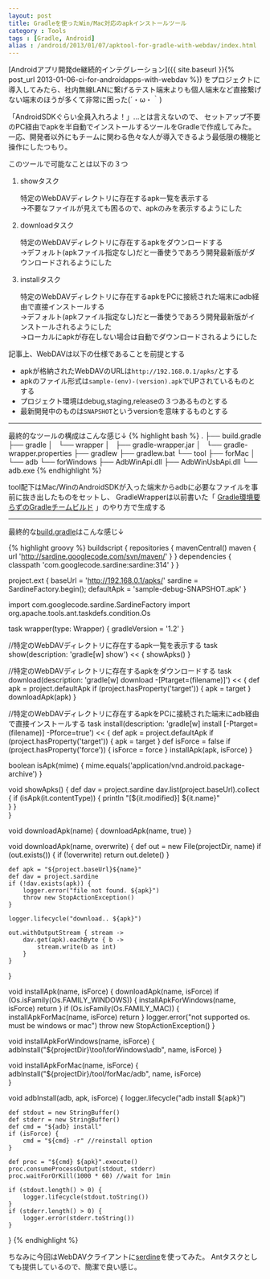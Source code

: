 ```yaml
---
layout: post
title: Gradleを使ったWin/Mac対応のapkインストールツール
category : Tools
tags : [Gradle, Android]
alias : /android/2013/01/07/apktool-for-gradle-with-webdav/index.html
---
```


[Androidアプリ開発de継続的インテグレーション]({{ site.baseurl }}{% post_url 2013-01-06-ci-for-androidapps-with-webdav %})
をプロジェクトに導入してみたら、社内無線LANに繋げるテスト端末よりも個人端末など直接繋げない端末のほうが多くて非常に困った(´・ω・｀)

「AndroidSDKぐらい全員入れろよ！」…とは言えないので、
セットアップ不要のPC経由でapkを半自動でインストールするツールをGradleで作成してみた。
一応、開発者以外にもチームに関わる色々な人が導入できるよう最低限の機能と操作にしたつもり。


このツールで可能なことは以下の３つ

1. showタスク

	特定のWebDAVディレクトリに存在するapk一覧を表示する  
	→不要なファイルが見えても困るので、apkのみを表示するようにした

2. downloadタスク

	特定のWebDAVディレクトリに存在するapkをダウンロードする  
	→デフォルト(apkファイル指定なし)だと一番使うであろう開発最新版がダウンロードされるようにした

3. installタスク

	特定のWebDAVディレクトリに存在するapkをPCに接続された端末にadb経由で直接インストールする  
	→デフォルト(apkファイル指定なし)だと一番使うであろう開発最新版がインストールされるようにした  
	→ローカルにapkが存在しない場合は自動でダウンロードされるようにした

記事上、WebDAVは以下の仕様であることを前提とする

* apkが格納されたWebDAVのURLは`http://192.168.0.1/apks/`とする
* apkのファイル形式は`sample-(env)-(version).apk`でUPされているものとする
* プロジェクト環境はdebug,staging,releaseの３つあるものとする
* 最新開発中のものは`SNAPSHOT`というversionを意味するものとする

-----------------

最終的なツールの構成はこんな感じ↓
{% highlight bash %}
.
├── build.gradle
├── gradle
│   └── wrapper
│       ├── gradle-wrapper.jar
│       └── gradle-wrapper.properties
├── gradlew
├── gradlew.bat
└── tool
    ├── forMac
    │   └── adb
    └── forWindows
        ├── AdbWinApi.dll
        ├── AdbWinUsbApi.dll
        └── adb.exe
{% endhighlight %}

tool配下はMac/WinのAndroidSDKが入った端末からadbに必要なファイルを事前に抜き出したものをセットし、
GradleWrapperは以前書いた「
[Gradle環境要らずのGradleチームビルド](/groovy/2013/01/04/gradle-wrapper/)
」のやり方で生成する

-----------------

最終的な[build.gradle](https://gist.github.com/4518163)はこんな感じ↓

{% highlight groovy %}
buildscript {
    repositories {
        mavenCentral()
        maven {
        	url 'http://sardine.googlecode.com/svn/maven/'
        }
    }
    dependencies {
        classpath 'com.googlecode.sardine:sardine:314'
    }
}

project.ext {
	baseUrl = 'http://192.168.0.1/apks/'
	sardine = SardineFactory.begin();
	defaultApk = 'sample-debug-SNAPSHOT.apk'
}

import com.googlecode.sardine.SardineFactory
import org.apache.tools.ant.taskdefs.condition.Os

task wrapper(type: Wrapper) {
  gradleVersion = '1.2'
}

//特定のWebDAVディレクトリに存在するapk一覧を表示する
task show(description: 'gradle[w] show') << {
	showApks()
}

//特定のWebDAVディレクトリに存在するapkをダウンロードする
task download(description: 'gradle[w] download -[Ptarget=(filename)]') << {
	def apk = project.defaultApk
	if (project.hasProperty('target')) {
		apk = target
	}
	downloadApk(apk)
}

//特定のWebDAVディレクトリに存在するapkをPCに接続された端末にadb経由で直接インストールする
task install(description: 'gradle[w] install [-Ptarget=(filename)] -Pforce=true') << {
	def apk = project.defaultApk
	if (project.hasProperty('target')) {
		apk = target
	}
	def isForce = false
	if (project.hasProperty('force')) {
		isForce = force
	}
	installApk(apk, isForce)
}

boolean isApk(mime) {
	mime.equals('application/vnd.android.package-archive')
}

void showApks() {
	def dav = project.sardine
	dav.list(project.baseUrl).collect { 
		if (isApk(it.contentType)) {
			println "[${it.modified}] ${it.name}"		
		}
	}	
}

void downloadApk(name) {
	downloadApk(name, true)
}

void downloadApk(name, overwrite) {
	def out = new File(projectDir, name)
	if (out.exists()) {
		if (!overwrite) return
		out.delete()
	}

	def apk = "${project.baseUrl}${name}"
	def dav = project.sardine
	if (!dav.exists(apk)) {
		logger.error("file not found. ${apk}")
		throw new StopActionException()
	}

	logger.lifecycle("download.. ${apk}")

	out.withOutputStream { stream ->
		dav.get(apk).eachByte { b ->
        	stream.write(b as int)
    	}
	}	
}

void installApk(name, isForce) {
	downloadApk(name, isForce)
	if (Os.isFamily(Os.FAMILY_WINDOWS)) {
		installApkForWindows(name, isForce)
		return
	}
	if (Os.isFamily(Os.FAMILY_MAC)) {
		installApkForMac(name, isForce)
		return
	}
	logger.error("not supported os. must be windows or mac")
	throw new StopActionException()
}

void installApkForWindows(name, isForce) {
	adbInstall("${projectDir}\\tool\\forWindows\\adb", name, isForce)
}

void installApkForMac(name, isForce) {
	adbInstall("${projectDir}/tool/forMac/adb", name, isForce)	
}

void adbInstall(adb, apk, isForce) {
	logger.lifecycle("adb install ${apk}")

	def stdout = new StringBuffer()
	def stderr = new StringBuffer()
	def cmd = "${adb} install"
	if (isForce) {
		cmd = "${cmd} -r" //reinstall option
	}

	def proc = "${cmd} ${apk}".execute()
	proc.consumeProcessOutput(stdout, stderr)
	proc.waitForOrKill(1000 * 60) //wait for 1min

	if (stdout.length() > 0) {
		logger.lifecycle(stdout.toString())
	}
	if (stderr.length() > 0) {
		logger.error(stderr.toString())
	}
}
{% endhighlight %}

ちなみに今回はWebDAVクライアントに[serdine](http://code.google.com/p/sardine/)を使ってみた。
Antタスクとしても提供しているので、簡潔で良い感じ。

